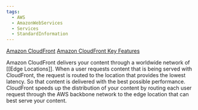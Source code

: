```yaml
---
tags:
  - AWS
  - AmazonWebServices
  - Services
  - StandardInformation
---
```

[Amazon CloudFront](https://docs.aws.amazon.com/AmazonCloudFront/latest/DeveloperGuide/Introduction.html)
[Amazon CloudFront Key Features](https://aws.amazon.com/cloudfront/features/?whats-new-cloudfront.sort-by=item.additionalFields.postDateTime&whats-new-cloudfront.sort-order=desc)

Amazon CloudFront delivers your content through a worldwide network of [[Edge Locations]]. When a user requests content that is being served with CloudFront, the request is routed to the location that provides the lowest latency. So that content is delivered with the best possible performance. CloudFront speeds up the distribution of your content by routing each user request through the AWS backbone network to the edge location that can best serve your content.